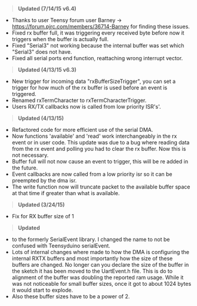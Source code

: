 ><b>Updated (7/14/15 v6.4)</b><br>
* Thanks to user Teensy forum user Barney -> https://forum.pjrc.com/members/36714-Barney for finding these issues.
* Fixed rx buffer full, it was triggering every received byte before now it triggers when the buffer is actually full.
* Fixed "Serial3" not working because the internal buffer was set which "Serial3" does not have.
* Fixed all serial ports end function, reattaching wrong interrupt vector.

><b>Updated (4/13/15 v6.3)</b><br>
  * New trigger for incoming data "rxBufferSizeTrigger", you can set a trigger for how much of the rx buffer is used before an event is triggered.
  * Renamed rxTermCharacter to rxTermCharacterTrigger.
  * Users RX/TX callbacks now is called from low priority ISR's'.

><b>Updated (4/13/15)</b><br>
  * Refactored code for more efficient use of the serial DMA. 
  * Now functions 'available' and 'read' work interchangeably in the rx event or in user code. This update was due to a bug where reading data from the rx event and polling you had to clear the rx buffer. Now this is not necessary. 
  * Buffer full will not now cause an event to trigger, this will be re added in the future. 
  * Event callbacks are now called from a low priority isr so it can be preempted by the dma isr. 
  * The write function now will truncate packet to the available buffer space at that time if greater than what is available.

><b>Updated (3/24/15)</b><br>
  * Fix for RX buffer size of 1

><b>Updated</b><br>
  * to the formerly SerialEvent library. I changed the name to not be confused with Teensyduino serialEvent. 
  * Lots of internal changes where made to how the DMA is configuring the internal RXTX buffers and most importantly how the size of these buffers are changed. No longer can you declare the size of the buffer in the sketch it has been moved to the UartEvent.h file. This is do to alignment of the buffer was doubling the reported ram usage. While it was not noticeable for small buffer sizes, once it got to about 1024 bytes it would start to explode. 
  * Also these buffer sizes have to be a power of 2.
